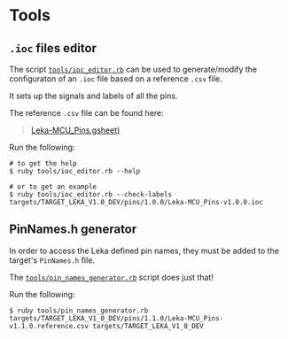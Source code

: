 # Tools

## `.ioc` files editor

The script [`tools/ioc_editor.rb`](../../tools/ioc_editor.rb) can be used to generate/modify the configuraton of an `.ioc` file based on a reference `.csv` file.

It sets up the signals and labels of all the pins.

The reference `.csv` file can be found here:

> [Leka-MCU_Pins.gsheet)](https://www.dropbox.com/scl/fi/kucosyosiw2rfd25cro9y/Leka-MCU_Pins.gsheet)

Run the following:

```
# to get the help
$ ruby tools/ioc_editor.rb --help

# or to get an example
$ ruby tools/ioc_editor.rb --check-labels targets/TARGET_LEKA_V1.0_DEV/pins/1.0.0/Leka-MCU_Pins-v1.0.0.ioc
```

## PinNames.h generator

In order to access the Leka defined pin names, they must be added to the target's `PinNames.h` file.

The [`tools/pin_names_generator.rb`](../../tools/pin_names_generator.rb) script does just that!

Run the following:

```
$ ruby tools/pin_names_generator.rb targets/TARGET_LEKA_V1_0_DEV/pins/1.1.0/Leka-MCU_Pins-v1.1.0.reference.csv targets/TARGET_LEKA_V1_0_DEV
```